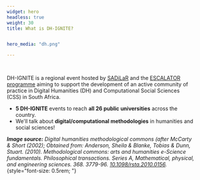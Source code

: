```yaml
---
widget: hero
headless: true
weight: 30
title: What is DH-IGNITE?


hero_media: "dh.png"

---
```


<br>

DH-IGNITE is a regional event hosted by [SADiLaR](https://sadilar.org) and the [ESCALATOR programme](https://escalator.sadilar.org) aiming to support the development of an active community of practice in Digital Humanities (DH) and Computational Social Sciences (CSS) in South Africa.

- **5 DH-IGNITE** events to reach **all 26 public universities** across the country.
- We'll talk about **digital/computational methodologies** in humanities and social sciences!

_**Image source:** Digital humanities methodological commons (after McCarty & Short (2002); Obtained from: Anderson, Sheila & Blanke, Tobias & Dunn, Stuart. (2010). Methodological commons: arts and humanities e-Science fundamentals. Philosophical transactions. Series A, Mathematical, physical, and engineering sciences. 368. 3779-96. [10.1098/rsta.2010.0156](http://dx.doi.org/10.1098/rsta.2010.0156)._
{style="font-size: 0.5rem; "}